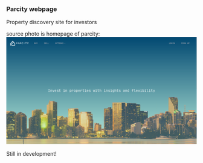 ### Parcity webpage
Property discovery site for investors

source photo is homepage of parcity:
![Home page](/general-assets/parcityhome.png?raw=true "Home Page")

Still in development!
